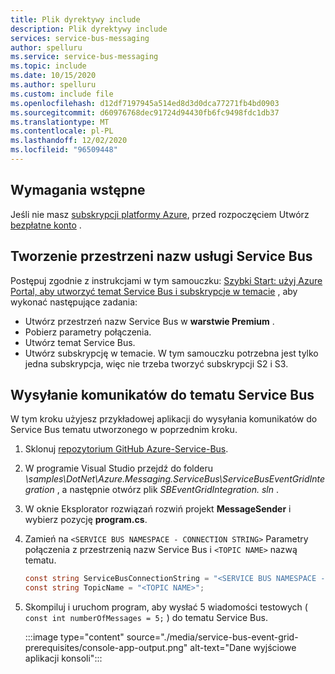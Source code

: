 ```yaml
---
title: Plik dyrektywy include
description: Plik dyrektywy include
services: service-bus-messaging
author: spelluru
ms.service: service-bus-messaging
ms.topic: include
ms.date: 10/15/2020
ms.author: spelluru
ms.custom: include file
ms.openlocfilehash: d12df7197945a514ed8d3d0dca77271fb4bd0903
ms.sourcegitcommit: d60976768dec91724d94430fb6fc9498fdc1db37
ms.translationtype: MT
ms.contentlocale: pl-PL
ms.lasthandoff: 12/02/2020
ms.locfileid: "96509448"
---
```

## <a name="prerequisites"></a>Wymagania wstępne
Jeśli nie masz [subskrypcji platformy Azure](../articles/guides/developer/azure-developer-guide.md#understanding-accounts-subscriptions-and-billing), przed rozpoczęciem Utwórz [bezpłatne konto](https://azure.microsoft.com/free/?ref=microsoft.com&utm_source=microsoft.com&utm_medium=docs&utm_campaign=visualstudio) .

## <a name="create-a-service-bus-namespace"></a>Tworzenie przestrzeni nazw usługi Service Bus
Postępuj zgodnie z instrukcjami w tym samouczku: [Szybki Start: użyj Azure Portal, aby utworzyć temat Service Bus i subskrypcje w temacie](../articles/service-bus-messaging/service-bus-quickstart-topics-subscriptions-portal.md) , aby wykonać następujące zadania:

- Utwórz przestrzeń nazw Service Bus w **warstwie Premium** . 
- Pobierz parametry połączenia. 
- Utwórz temat Service Bus.
- Utwórz subskrypcję w temacie. W tym samouczku potrzebna jest tylko jedna subskrypcja, więc nie trzeba tworzyć subskrypcji S2 i S3. 

## <a name="send-messages-to-the-service-bus-topic"></a>Wysyłanie komunikatów do tematu Service Bus
W tym kroku użyjesz przykładowej aplikacji do wysyłania komunikatów do Service Bus tematu utworzonego w poprzednim kroku. 

1. Sklonuj [repozytorium GitHub Azure-Service-Bus](https://github.com/Azure/azure-service-bus/).
2. W programie Visual Studio przejdź do folderu *\samples\DotNet\Azure.Messaging.ServiceBus\ServiceBusEventGridIntegration* , a następnie otwórz plik *SBEventGridIntegration. sln* .
3. W oknie Eksplorator rozwiązań rozwiń projekt **MessageSender** i wybierz pozycję **program.cs**.
4. Zamień na `<SERVICE BUS NAMESPACE - CONNECTION STRING>` Parametry połączenia z przestrzenią nazw Service Bus i `<TOPIC NAME>` nazwą tematu. 

    ```csharp
    const string ServiceBusConnectionString = "<SERVICE BUS NAMESPACE - CONNECTION STRING>";
    const string TopicName = "<TOPIC NAME>";
    ```
5. Skompiluj i uruchom program, aby wysłać 5 wiadomości testowych ( `const int numberOfMessages = 5;` ) do tematu Service Bus. 

    :::image type="content" source="./media/service-bus-event-grid-prerequisites/console-app-output.png" alt-text="Dane wyjściowe aplikacji konsoli":::
